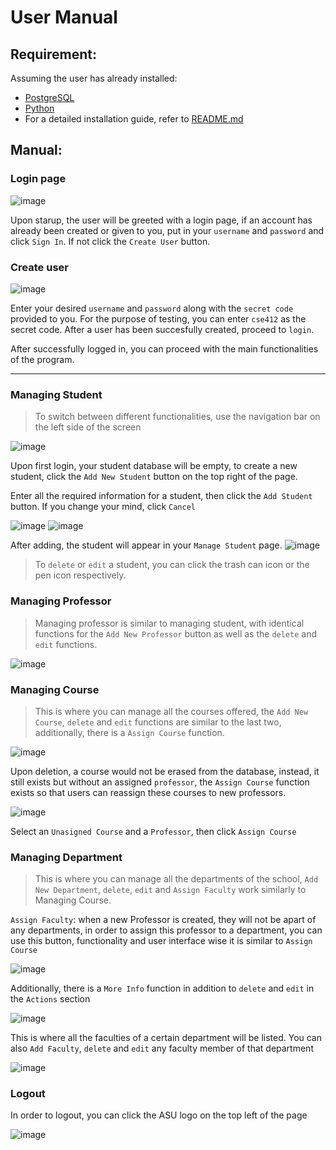 # User Manual
## Requirement:
Assuming the user has already installed:
- [PostgreSQL](https://www.postgresql.org/)
- [Python](https://www.python.org/)
- For a detailed installation guide, refer to [README.md](README.md)
## Manual:
### Login page

![image](https://github.com/trashykoifish1/cse412-project/assets/112349723/59c13b1f-e9f9-4ca6-8173-dc28791922f1)

Upon starup, the user will be greeted with a login page, if an account has already been created or given to you, put in your ```username``` and ```password``` and click ```Sign In```. If not click the ```Create User``` button.

### Create user
![image](https://github.com/trashykoifish1/cse412-project/assets/112349723/7ed9bc0b-608e-44e1-bc62-66977d8b8ab2)

Enter your desired ```username``` and ```password``` along with the ```secret code``` provided to you. For the purpose of testing, you can enter ```cse412``` as the secret code. After a user has been succesfully created, proceed to ```login```.

After successfully logged in, you can proceed with the main functionalities of the program.

---
### Managing Student
> To switch between different functionalities, use the navigation bar on the left side of the screen

![image](https://github.com/trashykoifish1/cse412-project/assets/112349723/4c729f37-212f-4f22-b13b-56c0a3f138f3)

 Upon first login, your student database will be empty, to create a new student, click the ```Add New Student``` button on the top right of the page.

 Enter all the required information for a student, then click the ```Add Student``` button. If you change your mind, click ```Cancel```

![image](https://github.com/trashykoifish1/cse412-project/assets/112349723/1c7165c9-be2b-458a-ba4f-09386dd8064e)
![image](https://github.com/trashykoifish1/cse412-project/assets/112349723/d156db6c-fe2f-4133-bd6b-606f94152fe3)

 After adding, the student will appear in your ```Manage Student``` page.
![image](https://github.com/trashykoifish1/cse412-project/assets/112349723/a12601c7-a70d-4ed7-ab59-eca7b9c56c59)

> To ```delete``` or ```edit``` a student, you can click the trash can icon or the pen icon respectively.

### Managing Professor
> Managing professor is similar to managing student, with identical functions for the ```Add New Professor``` button as well as the ```delete``` and ```edit``` functions.

![image](https://github.com/trashykoifish1/cse412-project/assets/112349723/f41added-aa6e-47a7-89a3-ce4c311ab529)

### Managing Course
> This is where you can manage all the courses offered, the ```Add New Course```, ```delete``` and ```edit``` functions are similar to the last two, additionally, there is a ```Assign Course``` function.

![image](https://github.com/trashykoifish1/cse412-project/assets/112349723/e0e6bb76-b22d-49eb-932a-f990f5b04ac8)

Upon deletion, a course would not be erased from the database, instead, it still exists but without an assigned ```professor```, the ```Assign Course``` function exists so that users can reassign these courses to new professors.

![image](https://github.com/trashykoifish1/cse412-project/assets/112349723/daacaf18-5f91-48cb-a296-f87550875fe3)

Select an ```Unasigned Course``` and a ```Professor```, then click ```Assign Course```

### Managing Department
> This is where you can manage all the departments of the school, ```Add New Department```, ```delete```, ```edit``` and ```Assign Faculty``` work similarly to Managing Course.

```Assign Faculty```: when a new Professor is created, they will not be apart of any departments, in order to assign this professor to a department, you can use this button, functionality and user interface wise it is similar to ```Assign Course``` 

![image](https://github.com/trashykoifish1/cse412-project/assets/112349723/f677844d-deb9-4fd1-b190-304c1bcabd07)

Additionally, there is a ```More Info``` function in addition to ```delete``` and ```edit``` in the ```Actions``` section

![image](https://github.com/trashykoifish1/cse412-project/assets/112349723/c8758a54-ebca-4a89-bb19-fb98971b5d86)

This is where all the faculties of a certain department will be listed. You can also ```Add Faculty```, ```delete``` and ```edit``` any faculty member of that department

![image](https://github.com/trashykoifish1/cse412-project/assets/112349723/800f9a2a-53e0-4b7e-8894-748a387753b5)

### Logout
In order to logout, you can click the ASU logo on the top left of the page

![image](https://github.com/trashykoifish1/cse412-project/assets/112349723/1c8e240b-ca42-4925-88b4-678f1d09a782)
